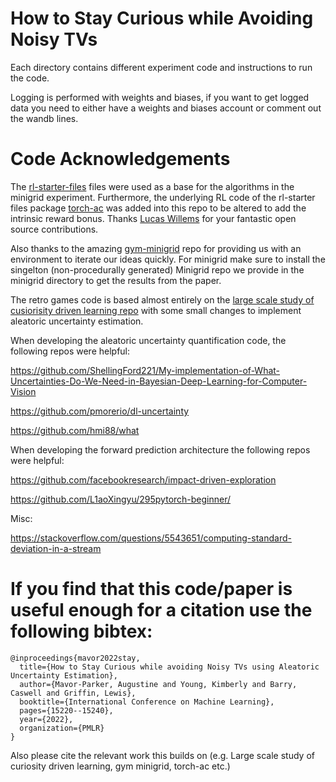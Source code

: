 # How to Stay Curious while Avoiding Noisy TVs

Each directory contains different experiment code and instructions 
to run the code.

Logging is performed with weights and biases, if you want to get 
logged data you need to either have a weights and biases account 
or comment out the wandb lines.

# Code Acknowledgements 

The [rl-starter-files](https://github.com/lcswillems/rl-starter-files) files were used as a base for the algorithms in the minigrid experiment. Furthermore, the underlying RL code of the rl-starter files package [torch-ac](https://github.com/lcswillems/torch-ac) was added into this repo to be altered to add the intrinsic reward bonus. Thanks [Lucas Willems](https://github.com/lcswillems) for your fantastic open source contributions.

Also thanks to the amazing [gym-minigrid](https://github.com/Farama-Foundation/gym-minigrid) repo for providing us with an environment to iterate our ideas quickly. For minigrid make sure to install the singelton (non-procedurally generated) Minigrid repo we provide in the minigrid directory to get the results from the paper.

The retro games code is based almost entirely on the [large scale study of cusiorisity driven learning repo](https://arxiv.org/abs/1808.04355) with some small changes to implement aleatoric uncertainty estimation.

When developing the aleatoric uncertainty quantification code, the following repos were helpful:

https://github.com/ShellingFord221/My-implementation-of-What-Uncertainties-Do-We-Need-in-Bayesian-Deep-Learning-for-Computer-Vision

https://github.com/pmorerio/dl-uncertainty 

https://github.com/hmi88/what

When developing the forward prediction architecture the following repos were helpful: 

https://github.com/facebookresearch/impact-driven-exploration

https://github.com/L1aoXingyu/295pytorch-beginner/

Misc:

https://stackoverflow.com/questions/5543651/computing-standard-deviation-in-a-stream

# If you find that this code/paper is useful enough for a citation use the following bibtex:

```
@inproceedings{mavor2022stay,
  title={How to Stay Curious while avoiding Noisy TVs using Aleatoric Uncertainty Estimation},
  author={Mavor-Parker, Augustine and Young, Kimberly and Barry, Caswell and Griffin, Lewis},
  booktitle={International Conference on Machine Learning},
  pages={15220--15240},
  year={2022},
  organization={PMLR}
}
```

Also please cite the relevant work this builds on (e.g. Large scale study of curiosity driven learning, gym minigrid, torch-ac etc.)

